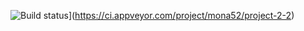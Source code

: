 ![Build status](https://ci.appveyor.com/api/projects/status/5cd7wtjhvpa5v0qa?svg=true)](https://ci.appveyor.com/project/mona52/project-2-2)
